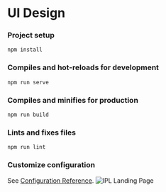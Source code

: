 # UI Design 
### Project setup
```
npm install
```
### Compiles and hot-reloads for development
```
npm run serve
```
### Compiles and minifies for production
```
npm run build
```
### Lints and fixes files
```
npm run lint
```
### Customize configuration
See [Configuration Reference](https://cli.vuejs.org/config/).
![IPL Landing Page](https://user-images.githubusercontent.com/51739091/98621235-cd9bb900-232c-11eb-8130-ce9fae264975.png)
